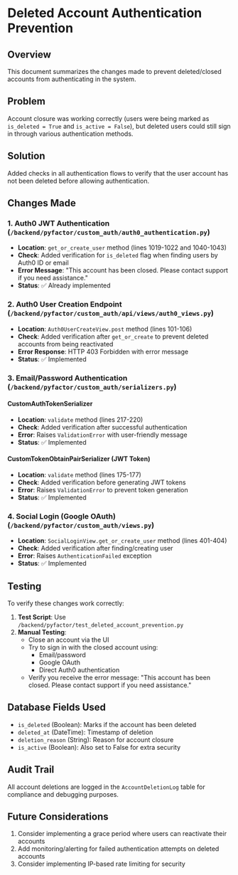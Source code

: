 # Deleted Account Authentication Prevention

## Overview
This document summarizes the changes made to prevent deleted/closed accounts from authenticating in the system.

## Problem
Account closure was working correctly (users were being marked as `is_deleted = True` and `is_active = False`), but deleted users could still sign in through various authentication methods.

## Solution
Added checks in all authentication flows to verify that the user account has not been deleted before allowing authentication.

## Changes Made

### 1. Auth0 JWT Authentication (`/backend/pyfactor/custom_auth/auth0_authentication.py`)
- **Location**: `get_or_create_user` method (lines 1019-1022 and 1040-1043)
- **Check**: Added verification for `is_deleted` flag when finding users by Auth0 ID or email
- **Error Message**: "This account has been closed. Please contact support if you need assistance."
- **Status**: ✅ Already implemented

### 2. Auth0 User Creation Endpoint (`/backend/pyfactor/custom_auth/api/views/auth0_views.py`)
- **Location**: `Auth0UserCreateView.post` method (lines 101-106)
- **Check**: Added verification after `get_or_create` to prevent deleted accounts from being reactivated
- **Error Response**: HTTP 403 Forbidden with error message
- **Status**: ✅ Implemented

### 3. Email/Password Authentication (`/backend/pyfactor/custom_auth/serializers.py`)

#### CustomAuthTokenSerializer
- **Location**: `validate` method (lines 217-220)
- **Check**: Added verification after successful authentication
- **Error**: Raises `ValidationError` with user-friendly message
- **Status**: ✅ Implemented

#### CustomTokenObtainPairSerializer (JWT Token)
- **Location**: `validate` method (lines 175-177)
- **Check**: Added verification before generating JWT tokens
- **Error**: Raises `ValidationError` to prevent token generation
- **Status**: ✅ Implemented

### 4. Social Login (Google OAuth) (`/backend/pyfactor/custom_auth/views.py`)
- **Location**: `SocialLoginView.get_or_create_user` method (lines 401-404)
- **Check**: Added verification after finding/creating user
- **Error**: Raises `AuthenticationFailed` exception
- **Status**: ✅ Implemented

## Testing
To verify these changes work correctly:

1. **Test Script**: Use `/backend/pyfactor/test_deleted_account_prevention.py`
2. **Manual Testing**:
   - Close an account via the UI
   - Try to sign in with the closed account using:
     - Email/password
     - Google OAuth
     - Direct Auth0 authentication
   - Verify you receive the error message: "This account has been closed. Please contact support if you need assistance."

## Database Fields Used
- `is_deleted` (Boolean): Marks if the account has been deleted
- `deleted_at` (DateTime): Timestamp of deletion
- `deletion_reason` (String): Reason for account closure
- `is_active` (Boolean): Also set to False for extra security

## Audit Trail
All account deletions are logged in the `AccountDeletionLog` table for compliance and debugging purposes.

## Future Considerations
1. Consider implementing a grace period where users can reactivate their accounts
2. Add monitoring/alerting for failed authentication attempts on deleted accounts
3. Consider implementing IP-based rate limiting for security